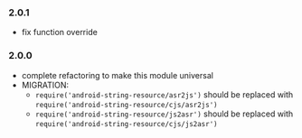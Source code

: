 ### 2.0.1

- fix function override

### 2.0.0

- complete refactoring to make this module universal
- MIGRATION:
    - `require('android-string-resource/asr2js')` should be replaced with `require('android-string-resource/cjs/asr2js')`
    - `require('android-string-resource/js2asr')` should be replaced with `require('android-string-resource/cjs/js2asr')`
